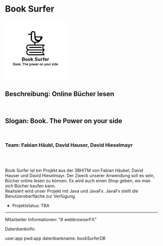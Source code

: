<h1>Book Surfer</h1>

<img src="https://github.com/DavidHieselmayr/Book-Surfer/blob/master/logos/black.png" height="200px" width="200px"><br>

<h2>Beschreibung: Online Bücher lesen</h2><br>
<h2>Slogan: Book. The Power on your side</h2><br>
<h3>Team: Fabian Häubl, David Hauser, David Hieselmayr</h3><br><br>

<p>Book Surfer ist ein Projekt aus der 3BHITM von Fabian Häubel, David Hauser und David Hieselmayr. Der Zweck unserer Anwendung soll es sein, Bücher online lesen zu können. Es wird auch einen Shop geben, wo man sich Bücher kaufen kann. <br> Realisiert wird unser Projekt mit Java und JavaFx. JavaFx stellt die Benutzeroberfläche zur Verfügung.</p>

<ul>
  <li type="square">Projektstatus: TBA</li>
</ul>

<hr>


Mitarbeiter Informationen: 
"# webbrowserFX" 

Datenbankinfo: 

user:app
pwd:app
datenbankname: bookSurferDB
